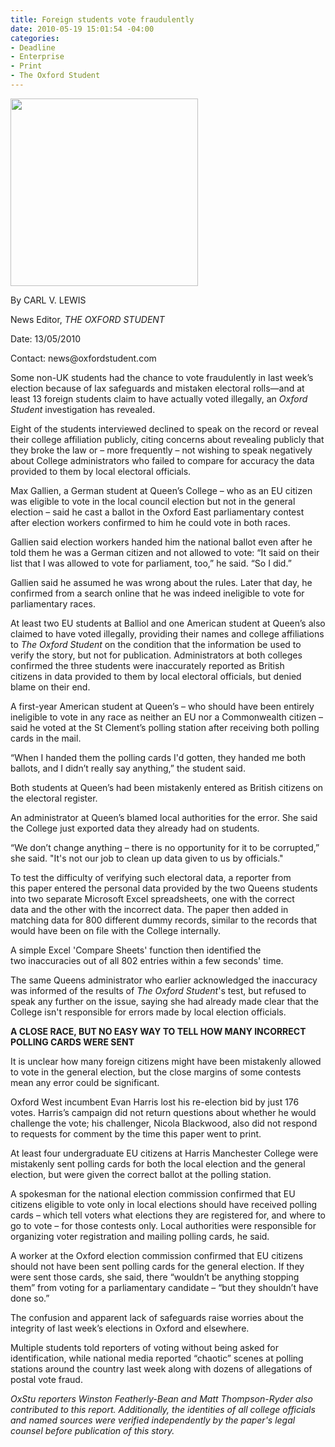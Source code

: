 ```yaml
---
title: Foreign students vote fraudulently
date: 2010-05-19 15:01:54 -04:00
categories:
- Deadline
- Enterprise
- Print
- The Oxford Student
---
```


<p><a href="{{ site.baseurl }}/assets/Screen-shot-2010-11-19-at-7.30.56-PM.png" target="_blank"><img class="wp-image-343 size-thumbnail" title="Screen shot 2010-11-19 at 7.30.56 PM" src="{{ site.baseurl }}/assets/Screen-shot-2010-11-19-at-7.30.56-PM.png" alt="" width="300" height="300" /></a></p>
<p>By CARL V. LEWIS</p>
<p>News Editor, <em>THE OXFORD STUDENT</em></p>
<p>Date: 13/05/2010</p>
<p>Contact: news@oxfordstudent.com</p>
<p>Some non-UK students had the chance to vote fraudulently in last week’s election because of lax safeguards and mistaken electoral rolls—and at least 13 foreign students claim to have actually voted illegally, an <em>Oxford Student</em> investigation has revealed.</p>
<p>Eight of the students interviewed declined to speak on the record or reveal their college affiliation publicly, citing concerns about revealing publicly that they broke the law or – more frequently – not wishing to speak negatively about College administrators who failed to compare for accuracy the data provided to them by local electoral officials.</p>
<p>Max Gallien, a German student at Queen’s College – who as an EU citizen was eligible to vote in the local council election but not in the general election – said he cast a ballot in the Oxford East parliamentary contest after election workers confirmed to him he could vote in both races.</p>
<p><!--more--></p>
<p>Gallien said election workers handed him the national ballot even after he told them he was a German citizen and not allowed to vote: “It said on their list that I was allowed to vote for parliament, too,” he said. “So I did.”</p>
<p>Gallien said he assumed he was wrong about the rules. Later that day, he confirmed from a search online that he was indeed ineligible to vote for parliamentary races.</p>
<p>At least two EU students at Balliol and one American student at Queen’s also claimed to have voted illegally, providing their names and college affiliations to <em>The Oxford Student</em> on the condition that the information be used to verify the story, but not for publication. Administrators at both colleges confirmed the three students were inaccurately reported as British citizens in data provided to them by local electoral officials, but denied blame on their end.</p>
<p>A first-year American student at Queen’s – who should have been entirely ineligible to vote in any race as neither an EU nor a Commonwealth citizen – said he voted at the St Clement’s polling station after receiving both polling cards in the mail.</p>
<p>“When I handed them the polling cards I'd gotten, they handed me both ballots, and I didn’t really say anything,” the student said.</p>
<p>Both students at Queen’s had been mistakenly entered as British citizens on the electoral register.</p>
<p>An administrator at Queen’s blamed local authorities for the error. She said the College just exported data they already had on students.</p>
<p>“We don’t change anything – there is no opportunity for it to be corrupted,” she said. "It's not our job to clean up data given to us by officials."</p>
<p>To test the difficulty of verifying such electoral data, a reporter from this paper entered the personal data provided by the two Queens students into two separate Microsoft Excel spreadsheets, one with the correct data and the other with the incorrect data. The paper then added in matching data for 800 different dummy records, similar to the records that would have been on file with the College internally.</p>
<p>A simple Excel 'Compare Sheets' function then identified the two inaccuracies out of all 802 entries within a few seconds' time.</p>
<p>The same Queens administrator who earlier acknowledged the inaccuracy was informed of the results of <em>The Oxford Student</em>'s test, but refused to speak any further on the issue, saying she had already made clear that the College isn't responsible for errors made by local election officials.</p>
<p><strong>A CLOSE RACE, BUT NO EASY WAY TO TELL HOW MANY INCORRECT POLLING CARDS WERE SENT</strong></p>
<p>It is unclear how many foreign citizens might have been mistakenly allowed to vote in the general election, but the close margins of some contests mean any error could be significant.</p>
<p>Oxford West incumbent Evan Harris lost his re-election bid by just 176 votes. Harris’s campaign did not return questions about whether he would challenge the vote; his challenger, Nicola Blackwood, also did not respond to requests for comment by the time this paper went to print.</p>
<p>At least four undergraduate EU citizens at Harris Manchester College were mistakenly sent polling cards for both the local election and the general election, but were given the correct ballot at the polling station.</p>
<p>A spokesman for the national election commission confirmed that EU citizens eligible to vote only in local elections should have received polling cards – which tell voters what elections they are registered for, and where to go to vote – for those contests only. Local authorities were responsible for organizing voter registration and mailing polling cards, he said.</p>
<p>A worker at the Oxford election commission confirmed that EU citizens should not have been sent polling cards for the general election. If they were sent those cards, she said, there “wouldn’t be anything stopping them” from voting for a parliamentary candidate – “but they shouldn’t have done so.”</p>
<p>The confusion and apparent lack of safeguards raise worries about the integrity of last week’s elections in Oxford and elsewhere.</p>
<p>Multiple students told reporters of voting without being asked for identification, while national media reported “chaotic” scenes at polling stations around the country last week along with dozens of allegations of postal vote fraud.</p>
<p><em>OxStu reporters Winston Featherly-Bean and Matt Thompson-Ryder also contributed to this report. Additionally, t</em><em>he identities of all college officials and named sources were verified independently by the paper's legal counsel before publication of this story.</em></p>
